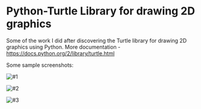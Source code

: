 # Python-Turtle Library for drawing 2D graphics
Some of the work I did after discovering the Turtle library for drawing 2D graphics using Python.
More documentation - https://docs.python.org/2/library/turtle.html

Some sample screenshots: 

![#1](https://s22.postimg.org/sy4iflt29/Screen_Shot_2016_08_28_at_5_11_04_PM.png "#1")

![#2](https://s22.postimg.org/tc5uf7d5t/Screen_Shot_2016_08_28_at_5_04_11_PM.png "#2")

![#3](https://s22.postimg.org/3unfvlvfl/Screen_Shot_2016_08_28_at_5_07_31_PM.png "#3")



